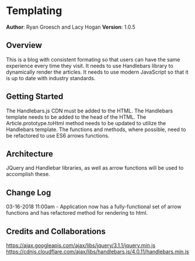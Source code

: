 # Templating

**Author**: Ryan Groesch and Lacy Hogan
**Version**: 1.0.5 

## Overview
This is a blog with consistent formating so that users can have the same experience every time they visit. It needs to use Handlebars library to dynamically render the articles. It needs to use modern JavaScript so that it is up to date with industry standards. 

## Getting Started
The Handlebars.js CDN must be added to the HTML. The Handlebars template needs to be added to the head of the HTML. The Article.prototype.toHtml method needs to be updated to utilize the Handlebars template. The functions and methods, where possible, need to be refactored to use ES6 arrows functions. 

## Architecture
JQuery and Handlebar libraries, as well as arrow functions will be used to accomplish these. 

## Change Log
03-16-2018 11:00am - Application now has a fully-functional set of arrow functions and has refactored method for rendering to html.

## Credits and Collaborations
https://ajax.googleapis.com/ajax/libs/jquery/3.1.1/jquery.min.js
https://cdnjs.cloudflare.com/ajax/libs/handlebars.js/4.0.11/handlebars.min.js

